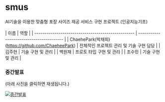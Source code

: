 # smus
AI기술을 이용한 맞춤형 포장 사이즈 제공 서비스 구현 프로젝트 (인공지능기초)
<br>
<br>
| 이름                                               | 역할                                     |
| -------------------------------------------------- | ---------------------------------------- |
| ChaehePark(박채희)(https://github.com/ChaeheePark) | 전체적인 프로젝트 관리 및 기술 구현 담당 |
| 김주헌                                             | 기술 구현 및 관리                        |
| 백원재                                             | 프로토 타입 구현 및 관리                 |
| 조수민                                             | 기술 구현 및 관리                        |



### 중간발표 
(아래 사진을 클릭하면 재생됩니다.)

[![중간발표]( https://img.youtube.com/vi/HgT7i2I0AeA/0.jpg)](https://youtu.be/HgT7i2I0AeA)

